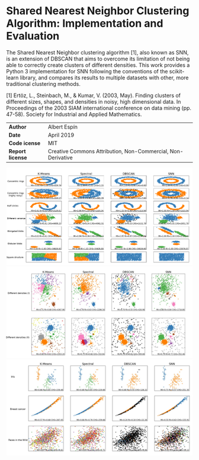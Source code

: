 # Shared Nearest Neighbor Clustering Algorithm: Implementation and Evaluation

The Shared Nearest Neighbor clustering algorithm [1], also known as SNN, is an extension of DBSCAN that aims to overcome its limitation of not being able to correctly create clusters of different densities. This work provides a Python 3 implementation for SNN following the conventions of the scikit-learn library, and compares its results to multiple datasets with other, more traditional clustering methods.

[1] Ertöz, L., Steinbach, M., & Kumar, V. (2003, May). Finding clusters of different sizes, shapes, and densities in noisy, high dimensional data. In Proceedings of the 2003 SIAM international conference on data mining (pp. 47-58). Society for Industrial and Applied Mathematics.


| | |
|-|-|
| **Author** | Albert Espín |
| **Date**  | April 2019  |
| **Code icense**  | MIT |
| **Report license**  | Creative Commons Attribution, Non-Commercial, Non-Derivative |


![](Plots/1.png)
![](Plots/2.png)
![](Plots/3.png)
